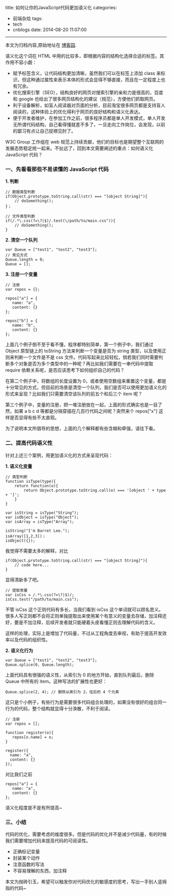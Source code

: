 title: 如何让你的JavaScript代码更加语义化
categories:
  - 前端杂烩
tags:
  - tech
  - cnblogs
date: 2014-08-20 11:07:00
---

<div class="history-article">本文为归档内容,原始地址在 <a href="http://www.cnblogs.com/hustskyking/archive/2014/08/20/javascript-semantization.html" target="_blank">博客园</a>.</div>

<p class="p1">语义化这个词在 HTML 中用的比较多，即根据内容的结构化选择合适的标签。其作用不容小觑：</p>
<ul class="ul1">
<li class="li3">赋予标签含义，让代码结构更加清晰，虽然我们可以在标签上添加 class 来标识，但这种通过属性来表示本体的形式会显得不够直接，而且在一定程度上也有冗余。</li>
<li class="li3">优化搜索引擎（SEO），结构良好的网页对搜索引擎的亲和力是很高的，百度和 google 也给出了很多网页结构化的建议（规范），方便他们抓取网页。</li>
<li class="li3">利于设备解析，如盲人阅读器对页面的分析，目前淘宝很多网页都是支持盲人阅读的，这种体验上的优化得利于网页的良好结构和语义化表达。</li>
<li class="li3">便于开发者维护，在参加工作之前，很多程序员都是单人开发模式，单人开发无所谓代码结构，自己看得懂就差不多了，一旦走向工作岗位，会发现，以前的鄙习有点让自己捉襟见肘了。</li>
</ul>
<p class="p2">W3C Group 工作组在 web 规范上持续贡献，他们的目标也是期望整个互联网的发展态势稳定统一起来。不扯远了，回到本文需要阐述的重点：如何语义化 JavaScript 代码？</p>
<h3 class="p4"><strong>一、先看看那些不易读懂的 JavaScript 代码</strong></h3>
<p class="p2"><strong>1. 判断</strong></p>

```
// 数据类型判断
if(Object.prototype.toString.call(str) === "[object String]"){
    // doSomething();
}；

// 文件类型判断
if(/.*\.css(?=\?|$)/.test(\/path/to/main.css")){
    // doSomething();
}

```

<p class="p2"><strong>2. 清空一个队列</strong></p>

```
var Queue = ["test1", "test2", "test3"];
// 常见方式
Queue.length = 0;
Queue = [];

```

<p class="p2"><strong>3. 注册一个变量</strong></p>

```
// 注册
var repos = {};

repos["a"] = {
   name: "a",
   content: {}
};

repos["b"] = {
   name: "b",
   content: {}
};

```

<p class="p2">上面几个例子倒不至于看不懂，程序都特别简单，第一个例子中，我们通过 Object 原型链上的 toString 方法来判断一个变量是否为 string 类型，以及使用正则来判断一个文件是不是 css 文件。代码写起来比较轻松，倘若我们同时需要判断多个对象是否为多个类型中的一种呢？再比如我们需要在一串代码中提取 require 依赖关系呢，是否应该思考下如何组织自己的代码？</p>
<p class="p2">在第二个例子中，将数组的长度设置为 0，或者使用空数组来重置这个变量，都是十分常见的方式，但目前的场景是清空一个队列，我们是否可以使用更加语义化的形式来呈现？比如我们只需要清空该队列的前五个和后三个 item 呢？</p>
<p class="p2">第三个例子中，变量的注册，把一堆注册放在一起，上面的形式确实也是一目了然，如果 a b c d 等都是分隔穿插在几百行代码之间呢？突然来个 repos["x"] 这样是否显得有些不太直观。</p>
<p class="p2">为了说明本文所倡导的思想，上面的几个解释都有些含糊和牵强，请往下看。</p>
<h3 class="p4"><strong>二、提高代码语义性</strong></h3>
<p class="p2">针对上述三个案例，用更加语义化的方式来呈现代码：</p>
<p class="p2"><strong>1. 语义化变量</strong></p>

```
// 类型判断
function isType(type){
    return function(o){
        return Object.prototype.toString.call(o) === '[object ' + type + ']';
    }
}

var isString = isType("String");
var isObject = isType("Object");
var isArray = isType("Array");

isString("I'm Barret Lee.");
isArray([1,2,3])；
isObject({});

```

<p class="p2">我觉得不需要太多的解释，对比</p>

```
if(Object.prototype.toString.call(str) === "[object String]"){
    // code here...
}

```

<p>显得清新多了吧。</p>

```
// 提取常量
var isCss = /.*\.css(?=\?|$)/;
isCss.test("/path/to/main.css");

```

<p class="p2">不管 isCss 这个正则代码有多长，当我们看到 isCss 这个单词就可以顾名思义。很多人写正则都不会将正则单独提取出来使用某个有意义的变量去存储，加注释还好，要是不加注释，后续开发者就只能硬着头皮看懂正则去理解代码的含义。</p>
<p class="p2">这样的处理，实际上是增加了代码量，不过从工程角度去审视，有助于提高开发效率以及代码的组织性。</p>
<p class="p2"><strong>2. 语义化行为</strong></p>

```
var Queue = ["test1", "test2", "test3"];
Queue.splice(0, Queue.length);

```

<p class="p2">上面代码具有很强的语义性，从索引为 0 的地方开始，直到队列最后，删除 Queue 中所有的 item。这种写法的扩展性也更好：</p>

```
Queue.splice(2, 4); // 删除从索引为 2，往后的 4 个元素

```

<p class="p2">这只是个小例子，有些行为是需要很多代码组合处理的，如果没有很好的组合同一行为的代码，整个结构就显得十分涣散，不利于阅读。</p>

```
// 注册
var repos = [];

function register(o){
   repos[o.name] = o;
}

register({
  name: "a",
  content: {}
});

```

<p class="p2">对比我们之前</p>

```
repos["a"] = {
   name: "a",
   content: {}
};

```

<p class="p5"><span>语义化程度是不是有所提高~</span></p>
<h3 class="p4"><strong>三、小结</strong></h3>
<p class="p2">代码的优化，需要考虑的维度很多。但是代码的优化并不是减少代码量，有的时候我们需要增加代码来提高代码的可阅读性。</p>
<ul class="ul1">
<li class="li3">正确标记变量</li>
<li class="li3">封装某个动作</li>
<li class="li3">注意函数的写法</li>
<li class="li3">不容易理解的东西，加注释</li>
</ul>
<p class="p2">本文为抛砖引玉，希望可以触发你对代码优化的敏感度的思考，写出一手别人竖拇指的代码~</p>
<p class="p2">&nbsp;</p>